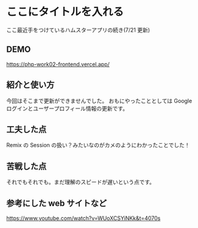 # ここにタイトルを入れる

ここ最近手をつけているハムスターアプリの続き(7/21 更新)

## DEMO

https://php-work02-frontend.vercel.app/

## 紹介と使い方

今回はそこまで更新ができませんでした。
おもにやったこととしては Google ログインとユーザープロフィール情報の更新です。

## 工夫した点

Remix の Session の扱い？みたいなのがカメのようにわかったことでした！

## 苦戦した点

それでもそれでも。まだ理解のスピードが遅いという点です。

## 参考にした web サイトなど

https://www.youtube.com/watch?v=WUoXCSYiNKk&t=4070s
